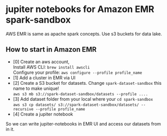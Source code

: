 # jupiter notebooks for Amazon EMR spark-sandbox
AWS EMR is same as apache spark concepts. Use s3 buckets for data lake.

## How to start in Amazon EMR 
- [0] Create an aws account, <br>
    Install AWS CLI: `brew install awscli` <br>
    Configure your profile: `aws configure --profile profile_name`
- [1] Add a cluster in EMR via UI
- [2] Create a S3 bucket for datasets. Change `spark-dataset-sandbox` this name to make unique! <br>
    `aws s3 mb s3://spark-dataset-sandbox/datasets --profile ....`
- [3] Add dataset folder from your local where your `cd spark-sandbox` <br>
    `aws s3 cp datasets/ s3://spark-dataset-sandbox/datasets/ --recursive --profile profile_name`
- [4] Create a jupiter notebook

So we can write jupiter-notebooks in EMR UI and access our datasets from in it.